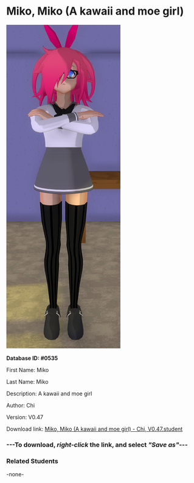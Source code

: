 # Miko, Miko (A kawaii and moe girl)

<img src="Files/Images/Miko, Miko (A kawaii and moe girl).png" title="Miko, Miko (A kawaii and moe girl) - Chi, V0.47">

**Database ID: #0535**

First Name: Miko

Last Name: Miko

Description: A kawaii and moe girl

Author: Chi

Version: V0.47

Download link: <a href="https://raw.githubusercontent.com/Arbiter1223/Daigaku-Gurashi-Custom-Students/master/Files/Studen%20Files/Miko%2C%20Miko%20(A%20kawaii%20and%20moe%20girl)%20-%20Chi%2C%20V0.47.student">Miko, Miko (A kawaii and moe girl) - Chi, V0.47.student</a>

### ---**To download, _right-click_ the link, and select _"Save as"_**---

### Related Students

-none-
